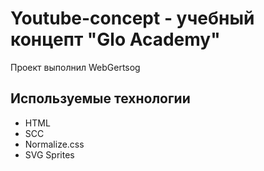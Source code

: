 # Youtube-concept - учебный концепт "Glo Academy"
Проект выполнил WebGertsog

## Используемые технологии
- HTML
- SCC
- Normalize.css
- SVG Sprites

